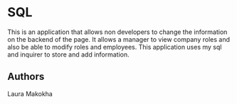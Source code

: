 # SQL

This is an application that allows non developers to change the information on the backend of the page.
It allows a manager to view company roles and also be able to modify roles and employees.
This application uses my sql and inquirer to store and add information.
##
## Authors

Laura Makokha
